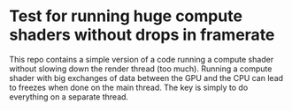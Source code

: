 # Test for running huge compute shaders without drops in framerate

This repo contains a simple version of a code running a compute shader without slowing down the render thread (too much).
Running a compute shader with big exchanges of data between the GPU and the CPU can lead to freezes when done on the main thread.
The key is simply to do everything on a separate thread.